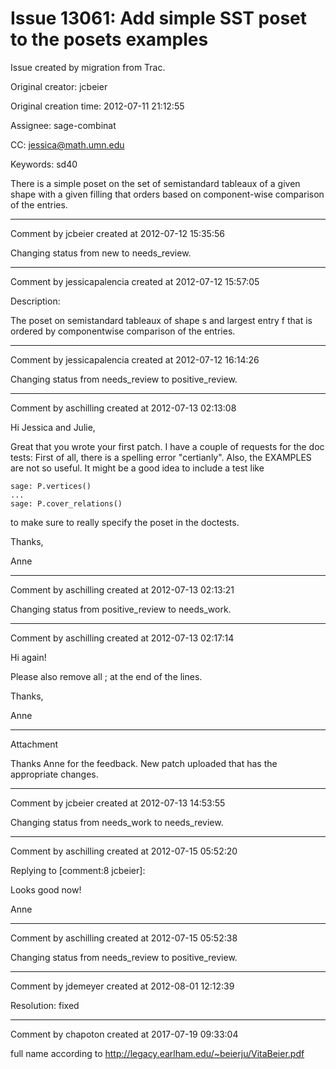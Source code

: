 # Issue 13061: Add simple SST poset to the posets examples

Issue created by migration from Trac.

Original creator: jcbeier

Original creation time: 2012-07-11 21:12:55

Assignee: sage-combinat

CC:  jessica@math.umn.edu

Keywords: sd40

There is a simple poset on the set of semistandard tableaux of a given shape with a given filling that orders based on component-wise comparison of the entries.


---

Comment by jcbeier created at 2012-07-12 15:35:56

Changing status from new to needs_review.


---

Comment by jessicapalencia created at 2012-07-12 15:57:05

Description:

The poset on semistandard tableaux of shape s and largest entry f that is ordered by componentwise comparison of the entries.


---

Comment by jessicapalencia created at 2012-07-12 16:14:26

Changing status from needs_review to positive_review.


---

Comment by aschilling created at 2012-07-13 02:13:08

Hi Jessica and Julie,

Great that you wrote your first patch. I have a couple of requests for the doc tests:
First of all, there is a spelling error "certianly". Also, the EXAMPLES are not so useful. It might be a good idea to include a test like 

```
sage: P.vertices()
...
sage: P.cover_relations()
```

to make sure to really specify the poset in the doctests.

Thanks,

Anne


---

Comment by aschilling created at 2012-07-13 02:13:21

Changing status from positive_review to needs_work.


---

Comment by aschilling created at 2012-07-13 02:17:14

Hi again!

Please also remove all ; at the end of the lines.

Thanks,

Anne


---

Attachment

Thanks Anne for the feedback.  New patch uploaded that has the appropriate changes.


---

Comment by jcbeier created at 2012-07-13 14:53:55

Changing status from needs_work to needs_review.


---

Comment by aschilling created at 2012-07-15 05:52:20

Replying to [comment:8 jcbeier]:

Looks good now!

Anne


---

Comment by aschilling created at 2012-07-15 05:52:38

Changing status from needs_review to positive_review.


---

Comment by jdemeyer created at 2012-08-01 12:12:39

Resolution: fixed


---

Comment by chapoton created at 2017-07-19 09:33:04

full name according to http://legacy.earlham.edu/~beierju/VitaBeier.pdf
